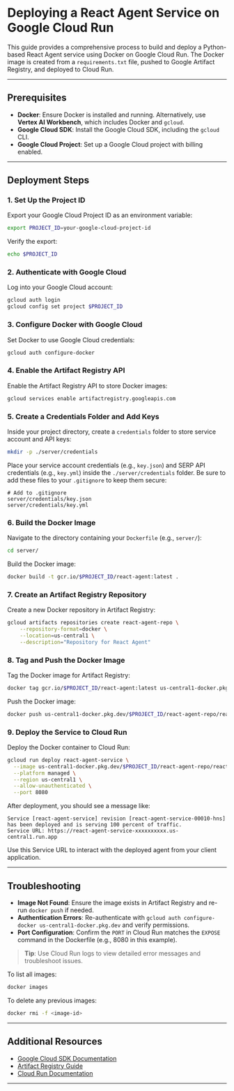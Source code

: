 # Deploying a React Agent Service on Google Cloud Run

This guide provides a comprehensive process to build and deploy a Python-based React Agent service using Docker on Google Cloud Run. The Docker image is created from a `requirements.txt` file, pushed to Google Artifact Registry, and deployed to Cloud Run.

---

## Prerequisites

- **Docker**: Ensure Docker is installed and running. Alternatively, use **Vertex AI Workbench**, which includes Docker and `gcloud`.
- **Google Cloud SDK**: Install the Google Cloud SDK, including the `gcloud` CLI.
- **Google Cloud Project**: Set up a Google Cloud project with billing enabled.

---

## Deployment Steps

### 1. Set Up the Project ID

Export your Google Cloud Project ID as an environment variable:

```bash
export PROJECT_ID=your-google-cloud-project-id
```

Verify the export:

```bash
echo $PROJECT_ID
```

### 2. Authenticate with Google Cloud

Log into your Google Cloud account:

```bash
gcloud auth login
gcloud config set project $PROJECT_ID
```

### 3. Configure Docker with Google Cloud

Set Docker to use Google Cloud credentials:

```bash
gcloud auth configure-docker
```

### 4. Enable the Artifact Registry API

Enable the Artifact Registry API to store Docker images:

```bash
gcloud services enable artifactregistry.googleapis.com
```

### 5. Create a Credentials Folder and Add Keys

Inside your project directory, create a `credentials` folder to store service account and API keys:

```bash
mkdir -p ./server/credentials
```

Place your service account credentials (e.g., `key.json`) and SERP API credentials (e.g., `key.yml`) inside the `./server/credentials` folder. Be sure to add these files to your `.gitignore` to keep them secure:

```plaintext
# Add to .gitignore
server/credentials/key.json
server/credentials/key.yml
```

### 6. Build the Docker Image

Navigate to the directory containing your `Dockerfile` (e.g., `server/`):

```bash
cd server/
```

Build the Docker image:

```bash
docker build -t gcr.io/$PROJECT_ID/react-agent:latest .
```

### 7. Create an Artifact Registry Repository

Create a new Docker repository in Artifact Registry:

```bash
gcloud artifacts repositories create react-agent-repo \
    --repository-format=docker \
    --location=us-central1 \
    --description="Repository for React Agent"
```

### 8. Tag and Push the Docker Image

Tag the Docker image for Artifact Registry:

```bash
docker tag gcr.io/$PROJECT_ID/react-agent:latest us-central1-docker.pkg.dev/$PROJECT_ID/react-agent-repo/react-agent:latest
```

Push the Docker image:

```bash
docker push us-central1-docker.pkg.dev/$PROJECT_ID/react-agent-repo/react-agent:latest
```

### 9. Deploy the Service to Cloud Run

Deploy the Docker container to Cloud Run:

```bash
gcloud run deploy react-agent-service \
  --image us-central1-docker.pkg.dev/$PROJECT_ID/react-agent-repo/react-agent:latest \
  --platform managed \
  --region us-central1 \
  --allow-unauthenticated \
  --port 8080
```

After deployment, you should see a message like:

```
Service [react-agent-service] revision [react-agent-service-00010-hns] has been deployed and is serving 100 percent of traffic.
Service URL: https://react-agent-service-xxxxxxxxxx.us-central1.run.app
```

Use this Service URL to interact with the deployed agent from your client application.

---

## Troubleshooting

- **Image Not Found**: Ensure the image exists in Artifact Registry and re-run `docker push` if needed.
- **Authentication Errors**: Re-authenticate with `gcloud auth configure-docker us-central1-docker.pkg.dev` and verify permissions.
- **Port Configuration**: Confirm the `PORT` in Cloud Run matches the `EXPOSE` command in the Dockerfile (e.g., 8080 in this example).

> **Tip**: Use Cloud Run logs to view detailed error messages and troubleshoot issues.

To list all images:

```bash
docker images
```

To delete any previous images:

```bash
docker rmi -f <image-id>
```

---

## Additional Resources

- [Google Cloud SDK Documentation](https://cloud.google.com/sdk/docs)
- [Artifact Registry Guide](https://cloud.google.com/artifact-registry)
- [Cloud Run Documentation](https://cloud.google.com/run/docs)

---